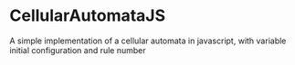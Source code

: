 # CellularAutomataJS
A simple implementation of a cellular automata in javascript, with variable initial configuration and rule number
